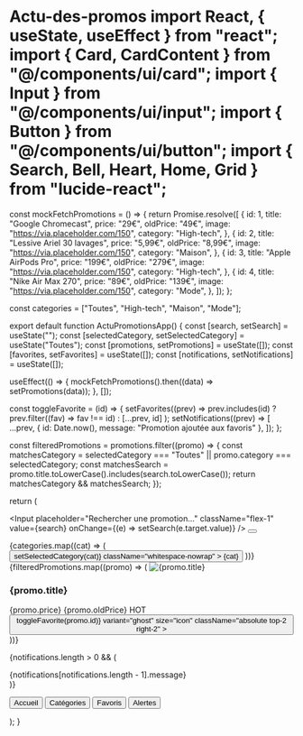 # Actu-des-promos import React, { useState, useEffect } from "react"; import { Card, CardContent } from "@/components/ui/card"; import { Input } from "@/components/ui/input"; import { Button } from "@/components/ui/button"; import { Search, Bell, Heart, Home, Grid } from "lucide-react";

const mockFetchPromotions = () => { return Promise.resolve([ { id: 1, title: "Google Chromecast", price: "29€", oldPrice: "49€", image: "https://via.placeholder.com/150", category: "High-tech", }, { id: 2, title: "Lessive Ariel 30 lavages", price: "5,99€", oldPrice: "8,99€", image: "https://via.placeholder.com/150", category: "Maison", }, { id: 3, title: "Apple AirPods Pro", price: "199€", oldPrice: "279€", image: "https://via.placeholder.com/150", category: "High-tech", }, { id: 4, title: "Nike Air Max 270", price: "89€", oldPrice: "139€", image: "https://via.placeholder.com/150", category: "Mode", }, ]); };

const categories = ["Toutes", "High-tech", "Maison", "Mode"];

export default function ActuPromotionsApp() { const [search, setSearch] = useState(""); const [selectedCategory, setSelectedCategory] = useState("Toutes"); const [promotions, setPromotions] = useState([]); const [favorites, setFavorites] = useState([]); const [notifications, setNotifications] = useState([]);

useEffect(() => { mockFetchPromotions().then((data) => setPromotions(data)); }, []);

const toggleFavorite = (id) => { setFavorites((prev) => prev.includes(id) ? prev.filter((fav) => fav !== id) : [...prev, id] ); setNotifications((prev) => [ ...prev, { id: Date.now(), message: "Promotion ajoutée aux favoris" }, ]); };

const filteredPromotions = promotions.filter((promo) => { const matchesCategory = selectedCategory === "Toutes" || promo.category === selectedCategory; const matchesSearch = promo.title.toLowerCase().includes(search.toLowerCase()); return matchesCategory && matchesSearch; });

return ( <div className="p-4 bg-gray-100 min-h-screen pb-20"> <div className="mb-4 flex items-center gap-2"> <Input placeholder="Rechercher une promotion..." className="flex-1" value={search} onChange={(e) => setSearch(e.target.value)} /> <Button variant="outline"> <Search className="w-5 h-5" /> </Button> </div>

<div className="mb-4 flex gap-2 overflow-x-auto">
    {categories.map((cat) => (
      <Button
        key={cat}
        variant={selectedCategory === cat ? "default" : "outline"}
        onClick={() => setSelectedCategory(cat)}
        className="whitespace-nowrap"
      >
        {cat}
      </Button>
    ))}
  </div>

  <div className="grid grid-cols-1 sm:grid-cols-2 gap-4">
    {filteredPromotions.map((promo) => (
      <Card key={promo.id} className="rounded-2xl shadow-md relative">
        <CardContent className="p-4">
          <img
            src={promo.image}
            alt={promo.title}
            className="w-full h-40 object-cover rounded-xl mb-4"
          />
          <h3 className="text-lg font-semibold mb-1">{promo.title}</h3>
          <div className="flex items-center gap-2">
            <span className="text-red-600 font-bold text-xl">{promo.price}</span>
            <span className="line-through text-gray-500">{promo.oldPrice}</span>
            <span className="ml-auto bg-orange-500 text-white px-2 py-1 text-xs rounded">HOT</span>
          </div>
          <Button
            onClick={() => toggleFavorite(promo.id)}
            variant="ghost"
            size="icon"
            className="absolute top-2 right-2"
          >
            <Heart
              className={`w-5 h-5 ${favorites.includes(promo.id) ? "fill-red-500 text-red-500" : "text-gray-400"}`}
            />
          </Button>
        </CardContent>
      </Card>
    ))}
  </div>

  {notifications.length > 0 && (
    <div className="fixed top-4 left-1/2 transform -translate-x-1/2 bg-green-500 text-white px-4 py-2 rounded-xl shadow-lg">
      {notifications[notifications.length - 1].message}
    </div>
  )}

  <div className="fixed bottom-0 left-0 right-0 flex justify-around bg-white border-t p-2 shadow z-10">
    <Button variant="ghost">
      <Home className="w-5 h-5 mr-1" /> Accueil
    </Button>
    <Button variant="ghost">
      <Grid className="w-5 h-5 mr-1" /> Catégories
    </Button>
    <Button variant="ghost">
      <Heart className="w-5 h-5 mr-1" /> Favoris
    </Button>
    <Button variant="ghost">
      <Bell className="w-5 h-5 mr-1" /> Alertes
    </Button>
  </div>
</div>

); }

